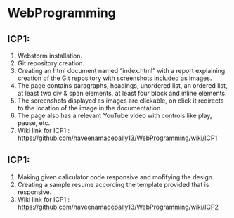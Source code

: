 # WebProgramming

## ICP1:

1. Webstorm installation.
2. Git repository creation.
3. Creating an html document named “index.html” with a report explaining creation of the Git repository with screenshots included as images.
4. The page contains paragraphs, headings, unordered list, an ordered list, at least two div & span elements, at least four block and inline elements.
5. The screenshots displayed as images are clickable, on click it redirects to the location of the image in the documentation.
6. The page also has a relevant YouTube video with controls like play, pause, etc.
7. Wiki link for ICP1 : https://github.com/naveenamadepally13/WebProgramming/wiki/ICP1

## ICP1:

1. Making given caliculator code responsive and mofifying the design.
2. Creating a sample resume according the template provided that is responsive.
3. Wiki link for ICP1 : https://github.com/naveenamadepally13/WebProgramming/wiki/ICP2
